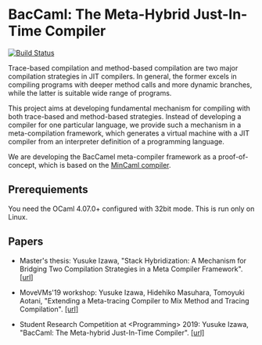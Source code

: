 # BacCaml: The Meta-Hybrid Just-In-Time Compiler

[![Build Status](https://travis-ci.org/prg-titech/baccaml.svg?branch=develop)](https://travis-ci.org/prg-titech/baccaml)

Trace-based compilation and method-based compilation are two major compilation strategies in JIT compilers. In general, the former excels in compiling programs with deeper method calls and more dynamic branches, while the latter is suitable wide range of programs.

This project aims at developing fundamental mechanism for compiling with both trace-based and method-based strategies. Instead of developing a compiler for one particular language, we provide such a mechanism in a meta-compilation framework, which generates a virtual machine with a JIT compiler from an interpreter definition of a programming language.

We are developing the BacCamel meta-compiler framework as a proof-of-concept, which is based on the [MinCaml compiler](https://github.com/esumii/min-caml).

## Prerequiements

You need the OCaml 4.07.0+ configured with 32bit mode. This is run only on Linux.

## Papers

- Master's thesis: Yusuke Izawa, "Stack Hybridization: A Mechanism for Bridging Two Compilation Strategies in a Meta Compiler Framework". [[url]](https://3tty0n.github.io/baccaml-master-thesis.pdf)

- MoveVMs'19 workshop: Yusuke Izawa, Hidehiko Masuhara, Tomoyuki Aotani, "Extending a Meta-tracing Compiler to Mix Method and Tracing Compilation". [[url]](https://3tty0n.github.io/baccaml-programming-morevms-2019.pdf)

- Student Research Competition at &lt;Programming&gt; 2019: Yusuke Izawa, "BacCaml: The Meta-hybrid Just-In-Time Compiler". [[url]](https://3tty0n.github.io/baccaml-programming-src-2019.pdf)
